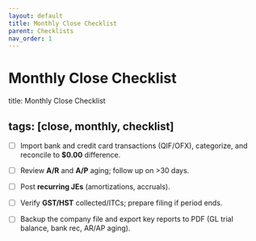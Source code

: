 ```yaml
---
layout: default
title: Monthly Close Checklist
parent: Checklists
nav_order: 1
---
```


# Monthly Close Checklist

title: Monthly Close Checklist

## tags: [close, monthly, checklist]

- [ ] Import bank and credit card transactions (QIF/OFX), categorize, and reconcile to **$0.00** difference.

- [ ] Review **A/R** and **A/P** aging; follow up on >30 days.

- [ ] Post **recurring JEs** (amortizations, accruals).

- [ ] Verify **GST/HST** collected/ITCs; prepare filing if period ends.

- [ ] Backup the company file and export key reports to PDF (GL trial balance, bank rec, AR/AP aging).

